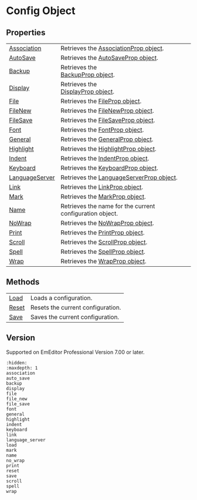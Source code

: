 # Config Object

## Properties

|     |     |
| --- | --- |
| [Association](association) | Retrieves the [AssociationProp object](../association_prop/index). |
| [AutoSave](auto_save) | Retrieves the [AutoSaveProp object](../auto_save_prop/index). |
| [Backup](backup) | Retrieves the <br> [BackupProp object](../backup_prop/index). |
| [Display](display) | Retrieves the <br> [DisplayProp object](../display_prop/index). |
| [File](file) | Retrieves the [FileProp object](../file_prop/index). |
| [FileNew](file_new) | Retrieves the [FileNewProp object](../file_new_prop/index). |
| [FileSave](file_save) | Retrieves the [FileSaveProp object](../file_save_prop/index). |
| [Font](font) | Retrieves the [FontProp object](../font_prop/index). |
| [General](general) | Retrieves the [GeneralProp object](../general_prop/index). |
| [Highlight](highlight) | Retrieves the [HighlightProp object](../highlight_prop/index). |
| [Indent](indent) | Retrieves the [IndentProp object](../indent_prop/index). |
| [Keyboard](keyboard) | Retrieves the [KeyboardProp object](../keyboard_prop/index). |
| [LanguageServer](language_server) | Retrieves the [LanguageServerProp object](../language_server_prop/index). |
| [Link](link) | Retrieves the [LinkProp object](../link_prop/index). |
| [Mark](mark) | Retrieves the [MarkProp object](../mark_prop/index). |
| [Name](name) | Retrieves the name for the current configuration object. |
| [NoWrap](no_wrap) | Retrieves the [NoWrapProp object](../no_wrap_prop/index). |
| [Print](print) | Retrieves the [PrintProp object](../print_prop/index). |
| [Scroll](scroll) | Retrieves the [ScrollProp object](../scroll_prop/index). |
| [Spell](spell) | Retrieves the [SpellProp object](../spell_prop/index). |
| [Wrap](wrap) | Retrieves the [WrapProp object](../wrap_prop/index). |

## Methods

|     |     |
| --- | --- |
| [Load](load) | Loads a configuration. |
| [Reset](reset) | Resets the current configuration. |
| [Save](save) | Saves the current configuration. |

## Version

Supported on EmEditor Professional Version 7.00 or later.


```{toctree}
:hidden:
:maxdepth: 1
association
auto_save
backup
display
file
file_new
file_save
font
general
highlight
indent
keyboard
link
language_server
load
mark
name
no_wrap
print
reset
save
scroll
spell
wrap
```
